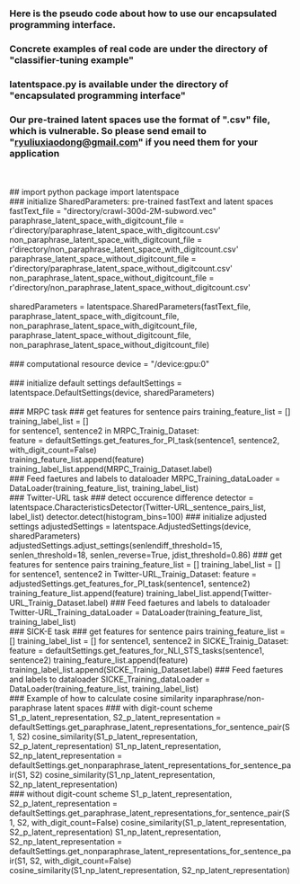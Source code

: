 ### Here is the pseudo code about how to use our encapsulated programming interface.
### Concrete examples of real code are under the directory of "classifier-tuning example"
### latentspace.py is available under the directory of "encapsulated programming interface"
### Our pre-trained latent spaces use the format of ".csv" file, which is vulnerable. So please send email to "ryuliuxiaodong@gmail.com" if you need them for your application
<br/>
<br/>
## import python package
import latentspace
<br/>
### initialize SharedParameters: pre-trained fastText and latent spaces
fastText_file = "directory/crawl-300d-2M-subword.vec"<br/>
paraphrase_latent_space_with_digitcount_file = r'directory/paraphrase_latent_space_with_digitcount.csv'<br/>
non_paraphrase_latent_space_with_digitcount_file = r'directory/non_paraphrase_latent_space_with_digitcount.csv'<br/>
paraphrase_latent_space_without_digitcount_file = r'directory/paraphrase_latent_space_without_digitcount.csv'<br/>
non_paraphrase_latent_space_without_digitcount_file = r'directory/non_paraphrase_latent_space_without_digitcount.csv'<br/>
<br/>
sharedParameters = latentspace.SharedParameters(fastText_file,
                                                paraphrase_latent_space_with_digitcount_file,
                                                non_paraphrase_latent_space_with_digitcount_file,
                                                paraphrase_latent_space_without_digitcount_file,
                                                non_paraphrase_latent_space_without_digitcount_file)
<br/>                                                    
<br/>                                                    
### computational resource
device = "/device:gpu:0"
<br/>
<br/>
### initialize default settings
defaultSettings = latentspace.DefaultSettings(device, sharedParameters)
<br/>
<br/>
### MRPC task
### get features for sentence pairs
training_feature_list = []<br/>
training_label_list = []<br/>
for sentence1, sentence2 in MRPC_Trainig_Dataset:<br/>
  feature = defaultSettings.get_features_for_PI_task(sentence1, sentence2, with_digit_count=False)<br/>
  training_feature_list.append(feature)<br/>
  training_label_list.append(MRPC_Trainig_Dataset.label)<br/>
### Feed faetures and labels to dataloader
MRPC_Training_dataLoader = DataLoader(training_feature_list, training_label_list)
<br/>
### Twitter-URL task
### detect occurence difference
detector = latentspace.CharacteristicsDetector(Twitter-URL_sentence_pairs_list, label_list)
detector.detect(histogram_bins=100)
### initialize adjusted settings
adjustedSettings = latentspace.AdjustedSettings(device, sharedParameters)
adjustedSettings.adjust_settings(senlendiff_threshold=15, senlen_threshold=18, senlen_reverse=True, jdist_threshold=0.86)
### get features for sentence pairs
training_feature_list = []
training_label_list = []
for sentence1, sentence2 in Twitter-URL_Trainig_Dataset:
    feature = adjustedSettings.get_features_for_PI_task(sentence1, sentence2)
    training_feature_list.append(feature)
    training_label_list.append(Twitter-URL_Trainig_Dataset.label)
### Feed faetures and labels to dataloader
Twitter-URL_Training_dataLoader = DataLoader(training_feature_list, training_label_list)
<br/>
### SICK-E task
### get features for sentence pairs
training_feature_list = []
training_label_list = []
for sentence1, sentence2 in SICKE_Trainig_Dataset:
    feature = defaultSettings.get_features_for_NLI_STS_tasks(sentence1, sentence2)
    training_feature_list.append(feature)
    training_label_list.append(SICKE_Trainig_Dataset.label)
### Feed faetures and labels to dataloader
SICKE_Training_dataLoader = DataLoader(training_feature_list, training_label_list)
<br/>
### Example of how to calculate cosine similarity inparaphrase/non-paraphrase latent spaces
### with digit-count scheme
S1_p_latent_representation, S2_p_latent_representation = defaultSettings.get_paraphrase_latent_representations_for_sentence_pair(S1, S2)
cosine_similarity(S1_p_latent_representation, S2_p_latent_representation)
S1_np_latent_representation, S2_np_latent_representation = defaultSettings.get_nonparaphrase_latent_representations_for_sentence_pair(S1, S2)
cosine_similarity(S1_np_latent_representation, S2_np_latent_representation)
<br/>
### without digit-count scheme
S1_p_latent_representation, S2_p_latent_representation = defaultSettings.get_paraphrase_latent_representations_for_sentence_pair(S1, S2, with_digit_count=False)
cosine_similarity(S1_p_latent_representation, S2_p_latent_representation)
S1_np_latent_representation, S2_np_latent_representation = defaultSettings.get_nonparaphrase_latent_representations_for_sentence_pair(S1, S2, with_digit_count=False)
cosine_similarity(S1_np_latent_representation, S2_np_latent_representation)
